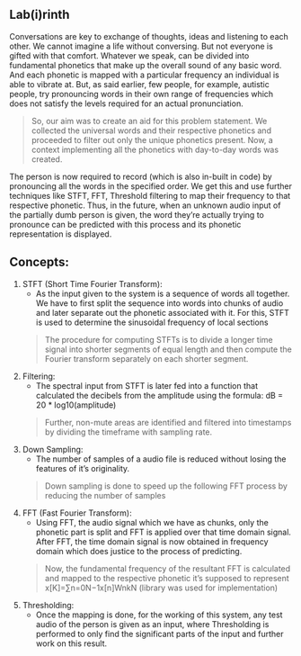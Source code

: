 ## Lab(i)rinth

Conversations are key to exchange of thoughts, ideas and listening to each other. We cannot imagine a life without conversing. But not everyone is gifted with that comfort. Whatever we speak, can be divided into fundamental phonetics that make up the overall sound of any basic word.  And each phonetic is mapped with a particular frequency an individual is able to vibrate at. But, as said earlier, few people, for example, autistic people, try pronouncing words in their own range of frequencies which does not satisfy the levels required for an actual pronunciation. 

> So, our aim was to create an aid for this problem statement.  We collected the universal words and their respective phonetics and proceeded to filter out only the unique phonetics present. Now, a context implementing all the phonetics with day-to-day words was created.

The person is now required to record (which is also in-built in code) by pronouncing all the words in the specified order. We get this and use further techniques like STFT, FFT, Threshold filtering to map their frequency to that respective phonetic. Thus, in the future, when an unknown audio input of the partially dumb person is given, the word they’re actually trying to pronounce can be predicted with this process and its phonetic representation is displayed.

## Concepts:
1.	STFT (Short Time Fourier Transform): 
    - As the input given to the system is a sequence of words all together. We have to first split the sequence into words into chunks of audio and later separate out the phonetic associated with it. For this, STFT is used to determine the sinusoidal frequency of local sections
    > The procedure for computing STFTs is to divide a longer time signal into shorter segments of equal length and then compute the Fourier transform separately on each shorter segment.
2. Filtering: 
    - The spectral input from STFT is later fed into a function that calculated the decibels from the amplitude using the formula: dB = 20 * log10(amplitude)
    > Further, non-mute areas are identified and filtered into timestamps by dividing the timeframe with sampling rate.
3.  Down Sampling: 
    - The number of samples of a audio file is reduced without losing the features of it’s originality. 
    > Down sampling is done to speed up the following FFT process by reducing the number of samples
4.	FFT (Fast Fourier Transform): 
    - Using FFT, the audio signal which we have as chunks, only the phonetic part is split and FFT is applied over that time domain signal. After FFT, the time domain signal is now obtained in frequency domain which does justice to the process of predicting.
    >	Now, the fundamental frequency of the resultant FFT is calculated and mapped to the respective phonetic it’s supposed to represent
    >	x[K]=∑n=0N−1x[n]WnkN (library was used for implementation)
5.	Thresholding: 
    - Once the mapping is done, for the working of this system, any test audio of the person is given as an input, where Thresholding is performed to only find the significant parts of the input and further work on this result.
